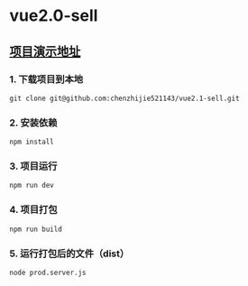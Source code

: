 # vue2.0-sell
## [项目演示地址](https://chenzhijie521143.github.io/vue2.1-sell/index.html#/goods)
### 1. 下载项目到本地
```
git clone git@github.com:chenzhijie521143/vue2.1-sell.git
```
### 2. 安装依赖
```
npm install 
```
### 3. 项目运行
```
npm run dev
```
### 4. 项目打包
```
npm run build 
```
### 5. 运行打包后的文件（dist）
```
node prod.server.js 
```
